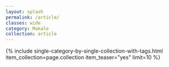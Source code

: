 ```yaml
---
layout: splash
permalink: /article/
classes: wide
category: Makale
collection: article
---
```


{% include single-category-by-single-collection-with-tags.html item_collection=page.collection item_teaser="yes" limit=10 %}
